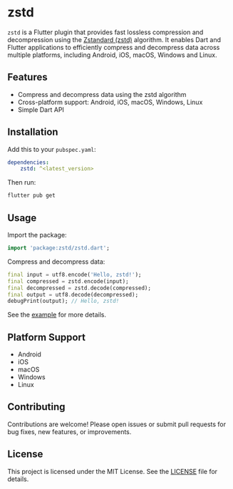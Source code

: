 # zstd

`zstd` is a Flutter plugin that provides fast lossless compression and decompression using the [Zstandard (zstd)](https://facebook.github.io/zstd/) algorithm. It enables Dart and Flutter applications to efficiently compress and decompress data across multiple platforms, including Android, iOS, macOS, Windows and Linux.

## Features

- Compress and decompress data using the zstd algorithm
- Cross-platform support: Android, iOS, macOS, Windows, Linux
- Simple Dart API

## Installation

Add this to your `pubspec.yaml`:

```yaml
dependencies:
	zstd: ^<latest_version>
```

Then run:

```sh
flutter pub get
```

## Usage

Import the package:

```dart
import 'package:zstd/zstd.dart';
```

Compress and decompress data:

```dart
final input = utf8.encode('Hello, zstd!');
final compressed = zstd.encode(input);
final decompressed = zstd.decode(compressed);
final output = utf8.decode(decompressed);
debugPrint(output); // Hello, zstd!
```

See the [example](../example/lib/main.dart) for more details.

## Platform Support

- Android
- iOS
- macOS
- Windows
- Linux

## Contributing

Contributions are welcome! Please open issues or submit pull requests for bug fixes, new features, or improvements.

## License

This project is licensed under the MIT License. See the [LICENSE](../LICENSE) file for details.

